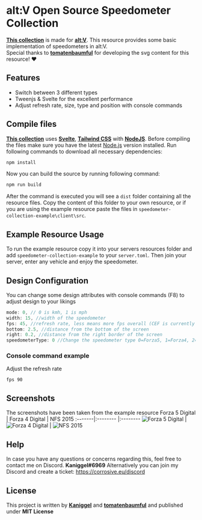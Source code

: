 # alt:V Open Source Speedometer Collection
**[This collection](https://github.com/MyHwu9508/altv-os-speedometer-collection)** is made for **[alt:V](https://altv.mp/)**.
This resource provides some basic implementation of speedometers in alt:V.  
Special thanks to **[tomatenbaumful](https://github.com/tomatenbaumful)** for developing the svg content for this resource! :heart:

## Features
- Switch between 3 different types
- Tweenjs & Svelte for the excellent performance
- Adjust refresh rate, size, type and position with console commands

## Compile files
**[This collection](https://github.com/MyHwu9508/altv-os-speedometer-collection)** uses **[Svelte](https://svelte.dev/)**, **[Tailwind CSS](https://tailwindcss.com/)** with **[NodeJS](https://nodejs.org/en/)**.
Before compiling the files make sure you have the latest [Node.js](https://nodejs.org/en/) version installed.
Run following commands to download all necessary dependencies:
```sh
npm install
```
Now you can build the source by running following command:
```sh
npm run build
```

After the command is executed you will see a `dist` folder containing all the resource files.
Copy the content of this folder to your own resource, or if you are using the example resource paste the files in `speedometer-collection-example\client\src`.

## Example Resource Usage
To run the example resource copy it into your servers resources folder and add `speedometer-collection-example` to your `server.toml`.
Then join your server, enter any vehicle and enjoy the speedometer.

## Design Configuration
You can change some design attributes with console commands (F8) to adjust design to your likings
```js
mode: 0, // 0 is kmh, 1 is mph
width: 15, //width of the speedometer
fps: 45, //refresh rate, less means more fps overall (CEF is currently very fps expensive)
bottom: 2.5, //distance from the bottom of the screen
right: 0.2, //distance from the right border of the screen
speedometerType: 0 //Change the speedometer type 0=Forza5, 1=Forza4, 2=NFS2015
```

### Console command example
Adjust the refresh rate
```
fps 90
```


## Screenshots
The screenshots have been taken from the example resource
Forza 5 Digital | Forza 4 Digital | NFS 2015
:-------|:-------- |:--------
![Forza 5 Digital](https://i.imgur.com/GIUsNkJ.png) | ![Forza 4 Digital](https://i.imgur.com/434B7mK.png) | ![NFS 2015](https://i.imgur.com/4C8d1Mz.png)

## Help
In case you have any questions or concerns regarding this, feel free to contact me on Discord.
**Kaniggel#6969**
Alternatively you can join my Discord and create a ticket: https://corrosive.eu/discord

## License
This project is written by **[Kaniggel](https://github.com/MyHwu9508)** and **[tomatenbaumful](https://github.com/tomatenbaumful)** and published under **MIT License**

